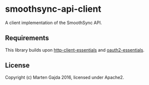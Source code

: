 # smoothsync-api-client

A client implementation of the SmoothSync API.

## Requirements

This library builds upon [http-client-essentials](https://github.com/dmfs/http-client-essentials)
and [oauth2-essentials](https://github.com/dmfs/oauth2-essentials).

## License

Copyright (c) Marten Gajda 2016, licensed under Apache2.


